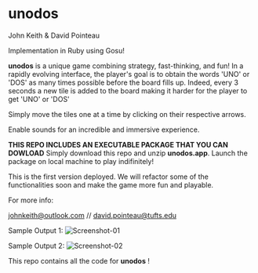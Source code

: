 unodos
======

John Keith & David Pointeau

Implementation in Ruby using Gosu!

__unodos__ is a unique game combining strategy, fast-thinking, and fun! In a rapidly evolving interface, the player's goal
is to obtain the words 'UNO' or 'DOS' as many times possible before the board fills up. Indeed, every 3 seconds a new tile 
is added to the board making it harder for the player to get 'UNO' or 'DOS'

Simply move the tiles one at a time by clicking on their respective arrows. 

Enable sounds for an incredible and immersive experience.

__THIS REPO INCLUDES AN EXECUTABLE PACKAGE THAT YOU CAN DOWLOAD__ Simply download this repo and unzip __unodos.app__. Launch
the package on local machine to play indifinitely!

This is the first version deployed. We will refactor some of the functionalities soon and make the game more fun and playable.

For more info:

johnkeith@outlook.com //
david.pointeau@tufts.edu


Sample Output 1:
![Screenshot-01](http://gdurl.com/KDpF)

Sample Output 2:
![Screenshot-02](http://gdurl.com/8ldv)

This repo contains all the code for __unodos__ !
